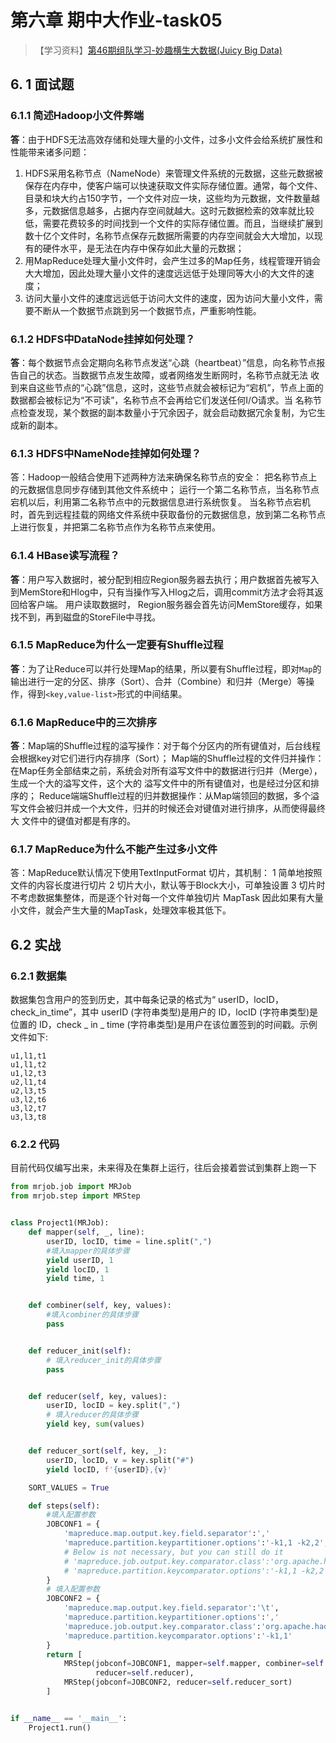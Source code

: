 # 第六章 期中大作业-task05

> 【学习资料】[第46期组队学习-妙趣横生大数据(Juicy Big Data)](https://datawhalechina.github.io/juicy-bigdata)

## 6. 1 面试题

### 6.1.1 简述Hadoop小文件弊端

**答**：由于HDFS无法高效存储和处理大量的小文件，过多小文件会给系统扩展性和性能带来诸多问题：

1. HDFS采用名称节点（NameNode）来管理文件系统的元数据，这些元数据被保存在内存中，使客户端可以快速获取文件实际存储位置。通常，每个文件、目录和块大约占150字节，一个文件对应一块，这些均为元数据，文件数量越多，元数据信息越多，占据内存空间就越大。这时元数据检索的效率就比较低，需要花费较多的时间找到一个文件的实际存储位置。而且，当继续扩展到数十亿个文件时，名称节点保存元数据所需要的内存空间就会大大增加，以现有的硬件水平，是无法在内存中保存如此大量的元数据；
2. 用MapReduce处理大量小文件时，会产生过多的Map任务，线程管理开销会大大增加，因此处理大量小文件的速度远远低于处理同等大小的大文件的速度；
3. 访问大量小文件的速度远远低于访问大文件的速度，因为访问大量小文件，需要不断从一个数据节点跳到另一个数据节点，严重影响性能。

### 6.1.2 HDFS中DataNode挂掉如何处理？

**答**：每个数据节点会定期向名称节点发送“心跳（heartbeat）”信息，向名称节点报告自己的状态。当数据节点发生故障，或者网络发生断网时，名称节点就无法		收到来自这些节点的“心跳”信息，这时，这些节点就会被标记为“宕机”，节点上面的数据都会被标记为“不可读”，名称节点不会再给它们发送任何I/O请求。当		名称节点检查发现，某个数据的副本数量小于冗余因子，就会启动数据冗余复制，为它生成新的副本。

### 6.1.3 HDFS中NameNode挂掉如何处理？

答：Hadoop一般结合使用下述两种方法来确保名称节点的安全：
		把名称节点上的元数据信息同步存储到其他文件系统中；
		运行一个第二名称节点，当名称节点宕机以后，利用第二名称节点中的元数据信息进行系统恢复。
		当名称节点宕机时，首先到远程挂载的网络文件系统中获取备份的元数据信息，放到第二名称节点上进行恢复，并把第二名称节点作为名称节点来使用。

### 6.1.4 HBase读写流程？

**答**：用户写入数据时，被分配到相应Region服务器去执行；用户数据首先被写入到MemStore和Hlog中，只有当操作写入Hlog之后，调用commit方法才会将其返		回给客户端。
		用户读取数据时， Region服务器会首先访问MemStore缓存，如果找不到，再到磁盘的StoreFile中寻找。

### 6.1.5 MapReduce为什么一定要有Shuffle过程

**答**：为了让Reduce可以并行处理Map的结果，所以要有Shuffle过程，即对`Map`的输出进行一定的分区、排序（Sort）、合并（Combine）和归并（Merge）等操		作，得到`<key,value-list>`形式的中间结果。

### 6.1.6 MapReduce中的三次排序

**答**：Map端的Shuffle过程的溢写操作：对于每个分区内的所有键值对，后台线程会根据key对它们进行内存排序（Sort）；
		Map端的Shuffle过程的文件归并操作：在Map任务全部结束之前，系统会对所有溢写文件中的数据进行归并（Merge），生成一个大的溢写文件，这个大的		溢写文件中的所有键值对，也是经过分区和排序的；
		Reduce端端Shuffle过程的归并数据操作：从Map端领回的数据，多个溢写文件会被归并成一个大文件，归并的时候还会对键值对进行排序，从而使得最终大		文件中的键值对都是有序的。

### 6.1.7 MapReduce为什么不能产生过多小文件

答：MapReduce默认情况下使用TextInputFormat 切片，其机制：
		1 简单地按照文件的内容长度进行切片
		2 切片大小，默认等于Block大小，可单独设置
		3 切片时不考虑数据集整体，而是逐个针对每一个文件单独切片 MapTask
		因此如果有大量小文件，就会产生大量的MapTask，处理效率极其低下。

## 6.2 实战

### 6.2.1 数据集

数据集包含用户的签到历史，其中每条记录的格式为“ userID，locID，check_in_time”，其中 userID (字符串类型)是用户的 ID，locID (字符串类型)是位置的 ID，check _ in _ time (字符串类型)是用户在该位置签到的时间戳。示例文件如下:

```
u1,l1,t1
u1,l1,t2 
u1,l2,t3 
u2,l1,t4 
u2,l3,t5 
u3,l2,t6 
u3,l2,t7 
u3,l3,t8 
```

### 6.2.2 代码

目前代码仅编写出来，未来得及在集群上运行，往后会接着尝试到集群上跑一下

```python
from mrjob.job import MRJob
from mrjob.step import MRStep


class Project1(MRJob):
    def mapper(self, _, line):
        userID, locID, time = line.split(",")
        #填入mapper的具体步骤
        yield userID, 1 
        yield locID, 1 
        yield time, 1


    def combiner(self, key, values):
        #填入combiner的具体步骤
        pass


    def reducer_init(self):
        # 填入reducer_init的具体步骤
        pass


    def reducer(self, key, values):
        userID, locID = key.split(",")
        # 填入reducer的具体步骤
        yield key, sum(values)


    def reducer_sort(self, key, _):
        userID, locID, v = key.split("#")
        yield locID, f'{userID},{v}'

    SORT_VALUES = True

    def steps(self):
        #填入配置参数
        JOBCONF1 = {
            'mapreduce.map.output.key.field.separator':','
            'mapreduce.partition.keypartitioner.options':'-k1,1 -k2,2',
            # Below is not necessary, but you can still do it
            # 'mapreduce.job.output.key.comparator.class':'org.apache.hadoop.mapreduce.lib.partition.KeyFieldBasedComparator',
            # 'mapreduce.partition.keycomparator.options':'-k1,1 -k2,2',
        }
        # 填入配置参数
        JOBCONF2 = {
            'mapreduce.map.output.key.field.separator':'\t',
            'mapreduce.partition.keypartitioner.options':','
            'mapreduce.job.output.key.comparator.class':'org.apache.hadoop.mapreduce.lib.partition.KeyFieldBasedComparator',
            'mapreduce.partition.keycomparator.options':'-k1,1'
        }
        return [
            MRStep(jobconf=JOBCONF1, mapper=self.mapper, combiner=self.combiner, reducer_init=self.reducer_init,
                   reducer=self.reducer),
            MRStep(jobconf=JOBCONF2, reducer=self.reducer_sort)
        ]


if __name__ == '__main__':
    Project1.run()

```

